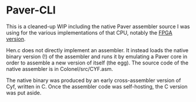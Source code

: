 # Paver-CLI

This is a cleaned-up WIP including the native Paver assembler source I was using for the various implementations of that CPU, notably the [FPGA version](https://github.com/Dosflange/Paver).

Hen.c does not directly implement an assembler. It instead loads the native binary version (!) of the assembler and runs it by emulating a Paver core in order to assemble a new version of itself (the egg). The source code of the native assembler is in Colonel/src/CYF.asm.

The native binary was produced by an early cross-assembler version of Cyf, written in C. Once the assembler code was self-hosting, the C version was put aside. 
